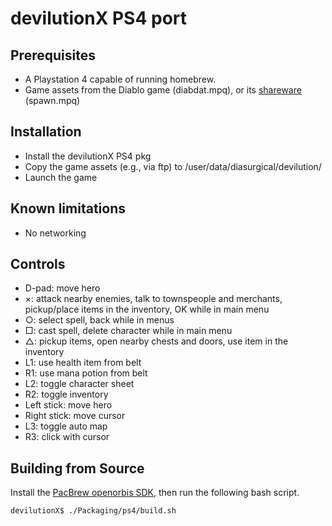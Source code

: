 # devilutionX PS4 port

## Prerequisites
- A Playstation 4 capable of running homebrew.
- Game assets from the Diablo game (diabdat.mpq),
  or its [shareware][shareware] (spawn.mpq)

## Installation
- Install the devilutionX PS4 pkg
- Copy the game assets (e.g., via ftp) to /user/data/diasurgical/devilution/
- Launch the game

## Known limitations
 - No networking

## Controls
- D-pad: move hero
- ×: attack nearby enemies, talk to townspeople and merchants, pickup/place
     items in the inventory, OK while in main menu
- ○: select spell, back while in menus
- □: cast spell, delete character while in main menu
- △: pickup items, open nearby chests and doors, use item in the inventory
- L1: use health item from belt
- R1: use mana potion from belt
- L2: toggle character sheet
- R2: toggle inventory
- Left stick: move hero
- Right stick: move cursor
- L3: toggle auto map
- R3: click with cursor

## Building from Source
Install the [PacBrew openorbis SDK][pacbrew-openorbis], then run the following
 bash script.
```console
devilutionX$ ./Packaging/ps4/build.sh
```

[shareware]: http://ftp.blizzard.com/pub/demos/diablosw.exe
[pacbrew-openorbis]: https://github.com/PacBrew/pacbrew-packages
